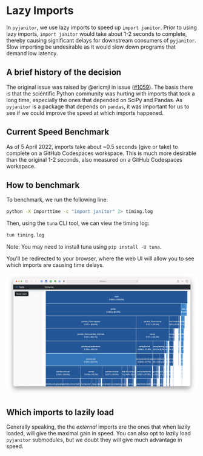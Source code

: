 # Lazy Imports

In `pyjanitor`, we use lazy imports to speed up `import janitor`.
Prior to using lazy imports, `import janitor` would take about 1-2 seconds to complete,
thereby causing significant delays for downstream consumers of `pyjanitor`.
Slow importing be undesirable as it would slow down programs that demand low latency.

## A brief history of the decision

The original issue was raised by @ericmjl
in issue ([#1059](https://github.com/pyjanitor-devs/pyjanitor/issues/1059)).
The basis there is that the scientific Python community
was hurting with imports that took a long time,
especially the ones that depended on SciPy and Pandas.
As `pyjanitor` is a package that depends on `pandas`,
it was important for us to see if we could improve the speed at which imports happened.

## Current Speed Benchmark

As of 5 April 2022, imports take about ~0.5 seconds (give or take) to complete
on a GitHub Codespaces workspace.
This is much more desirable than the original 1-2 seconds,
also measured on a GitHub Codespaces workspace.

## How to benchmark

To benchmark, we run the following line:

```bash
python -X importtime -c "import janitor" 2> timing.log
```

Then, using the `tuna` CLI tool, we can view the timing log:

```bash
tun timing.log
```

Note: You may need to install tuna using `pip install -U tuna`.

You'll be redirected to your browser,
where the web UI will allow you to see
which imports are causing time delays.

![Tuna's Web UI](./images/tuna.png)

## Which imports to lazily load

Generally speaking, the the _external_ imports are the ones that
when lazily loaded, will give the maximal gain in speed.
You can also opt to lazily load `pyjanitor` submodules,
but we doubt they will give much advantage in speed.
